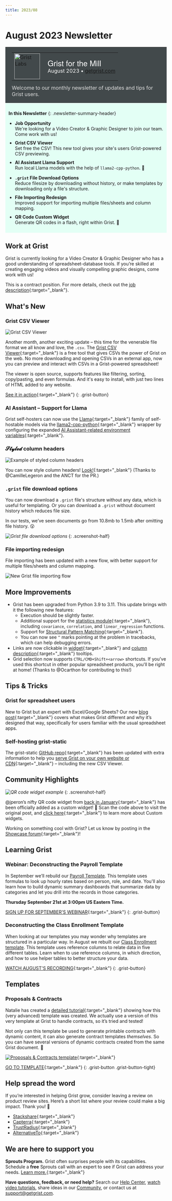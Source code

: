```yaml
---
title: 2023/08
---
```


# August 2023 Newsletter

<style>
  /* restore some poorly overridden defaults */
  .newsletter-header .table {
    background-color: initial;
    border: initial;
  }
  .newsletter-header .table > tbody > tr > td {
    padding: initial;
    border: initial;
    vertical-align: initial;
  }
  .newsletter-header img.header-img {
    padding: initial;
    max-width: initial;
    display: initial;
    padding: initial;
    line-height: initial;
    background-color: initial;
    border: initial;
    border-radius: initial;
    margin: initial;
  }

  /* copy newsletter styles, with a prefix for sufficient specificity */
  .newsletter-header .header {
    border: none;
    padding: 0;
    margin: 0;
  }
  .newsletter-header table > tbody > tr > td.header-image {
    width: 80px;
    padding-right: 16px;
  }
  .newsletter-header table > tbody > tr > td.header-text {
    background-color: #42494B;
    padding: 16px 20px;
  }
  .newsletter-header table.header-top {
    border: none;
    padding: 0;
    margin: 0;
    width: 100%;
  }
  .header-title {
    font-family: Helvetica Neue, Helvetica, Arial, sans-serif;
    font-size: 24px;
    line-height: 28px;
    color: #FFFFFF;
  }
  .header-month {
    color: #FFFFFF;
  }
  .header-welcome {
    margin-top: 12px;
    color: #FFFFFF;
  }
  .newsletter-summary {
    background-color: #e3fff5;
    margin: 0;
    padding: 10px;
  }
  .newsletter-summary-header {
    text-align: center;
    padding-bottom: 10px;
    border-bottom: 1px solid lightgrey;
  }
  .newsletter-summary ul {
    padding-left: 20px;
  }
  .newsletter-summary li {
    margin-bottom: 10px;
  }
  .newsletter-summary li p {
    margin: 0px
  }
</style>
<div class="newsletter-header">
<table class="header" cellpadding="0" cellspacing="0" border="0"><tr>
  <td class="header-text">
    <table class="header-top"><tr>
      <td class="header-image">
        <a href="https://www.getgrist.com">
          <img class="header-img" src="/images/newsletters/grist-labs.png" width="80" height="80" alt="Grist Labs" border="0">
        </a>
      </td>
      <td class="header-top-text">
        <div class="header-title">Grist for the Mill</div>
        <div class="header-month">August 2023
          &#8226; <a href="https://www.getgrist.com/">getgrist.com</a></div>
      </td>
    </tr></table>
    <div class="header-welcome" style="color: #e0e0e0;">
      Welcome to our monthly newsletter of updates and tips for Grist users.
    </div>
  </td>
</tr></table>
</div>

<div class="newsletter-summary row" markdown="1">

**In this Newsletter**
{: .newsletter-summary-header}

<div class="col-md-6" markdown="1">

* **Job Opportunity**

    We're looking for a Video Creator & Graphic Designer to join our team. Come work with us!

* **Grist CSV Viewer**

    Set free the CSV! This new tool gives your site's users Grist-powered CSV previewing.

* **AI Assistant Llama Support**

    Run local Llama models with the help of `llama2-cpp-python`. 🦙    

</div>

<div class="col-md-6" markdown="1">

* **`.grist` File Download Options**

    Reduce filesize by downloading without history, or make templates by downloading only a file's structure. 

* **File Importing Redesign**

    Improved support for importing multiple files/sheets and column mapping.

* **QR Code Custom Widget**

    Generate QR codes in a flash, right within Grist. 🤳

</div>

</div>

## Work at Grist

Grist is currently looking for a Video Creator & Graphic Designer who has a good understanding of spreadsheet-database tools. If you’re skilled at creating engaging videos and visually compelling graphic designs, come work with us!

This is a contract position. For more details, check out the [job description](https://www.getgrist.com/job-video-creator-graphic-designer/){:target="\_blank"}.

## What's New

### Grist CSV Viewer

![Grist CSV Viewer](../images/newsletters/2023-08/grist-csv-editor.png)

Another month, another exciting update – this time for the venerable file format we all know and love, the `.csv`. The [Grist CSV Viewer](https://www.getgrist.com/grist-csv-viewer/){:target="\_blank"} is a free tool that gives CSVs the power of Grist on the web. No more downloading and opening CSVs in an external app, now you can preview and interact with CSVs in a Grist-powered spreadsheet!

The viewer is open source, supports features like filtering, sorting, copy/pasting, and even formulas. And it's easy to install, with just two lines of HTML added to any website.

[See it in action](https://www.getgrist.com/grist-csv-viewer/){:target="\_blank"}
{: .grist-button}

### AI Assistant – Support for Llama

Grist self-hosters can now use the [Llama](https://ai.meta.com/llama/){:target="\_blank"} family of self-hostable models via the [llama2-cpp-python](https://github.com/abetlen/llama-cpp-python){:target="\_blank"} wrapper by configuring the expanded [AI Assistant-related environment variables](https://github.com/gristlabs/grist-core#ai-formula-assistant-related-variables-all-optional){:target="\_blank"}.

### 𝓢𝓽𝔂𝓵𝓮𝓭 column headers

![Example of styled column headers](../images/newsletters/2023-08/styled-header.png)

You can now style column headers! [Look!](https://support.getgrist.com/col-types/#formatting-columns){:target="\_blank"} (Thanks to @CamilleLegeron and the ANCT for the PR.)

### `.grist` file download options

You can now download a `.grist` file's structure without any data, which is useful for templating. Or you can download a `.grist` without document history which reduces file size.

In our tests, we’ve seen documents go from 10.8mb to 1.5mb after omitting file history. 😲

<span class="screenshot-large">*![Grist file download options](../images/newsletters/2023-08/download-options.png)*</span>
{: .screenshot-half}

### File importing redesign

File importing has been updated with a new flow, with better support for multiple files/sheets and column mapping.

![New Grist file importing flow](../images/newsletters/2023-08/file-importing.png)

## More Improvements

- Grist has been upgraded from Python 3.9 to 3.11. This update brings with it the following new features:
    - Execution should be slightly faster.
    - Additional support for the [statistics module](https://docs.python.org/3/library/statistics.html){:target="\_blank"}, including `covariance`, `correlation`, and `linear_regression` functions.
    - Support for [Structural Pattern Matching](https://peps.python.org/pep-0636/){:target="\_blank"}.
    - You can now see `^` marks pointing at the problem in tracebacks, which can help debugging errors.
- Links are now clickable in [widget](https://support.getgrist.com/page-widgets/#renaming-widgets){:target="\_blank"} and [column description](https://support.getgrist.com/col-types/#renaming-columns){:target="\_blank"} tooltips.
- Grid selection now supports `CTRL/CMD+Shift+<arrow>` shortcuts. If you've used this shortcut in other popular spreadsheet products, you'll be right at home! (Thanks to @Ocarthon for contributing to this!)

## Tips & Tricks

### Grist for spreadsheet users

New to Grist but an expert with Excel/Google Sheets? Our new [blog post](https://www.getgrist.com/blog/grist-for-spreadsheet-users/){:target="\_blank"} covers what makes Grist different and why it’s designed that way, specifically for users familiar with the usual spreadsheet apps.

### Self-hosting grist-static

The grist-static [GitHub repo](https://github.com/gristlabs/grist-static){:target="\_blank"} has been updated with extra information to help you [serve Grist on your own website or CDN](https://github.com/gristlabs/grist-static#serving-all-files-from-your-own-website-or-cdn){:target="\_blank"} – including the new CSV Viewer.

## Community Highlights

<span class="screenshot-large">*![QR code widget example](../images/newsletters/2023-08/qr-code.png)*</span>
{: .screenshot-half}

@jperon’s nifty QR code widget from [back in January](https://community.getgrist.com/t/qr-code-custom-widget/1965){:target="\_blank"} has been officially added as a custom widget! 🎉 Scan the code above to visit the original post, and [click here](https://support.getgrist.com/widget-custom/#adding-a-custom-widget){:target="\_blank"} to learn more about Custom widgets.

Working on something cool with Grist? Let us know by posting in the [Showcase forum](https://community.getgrist.com/c/showcase/8){:target="\_blank"}!

## Learning Grist

### Webinar: Deconstructing the Payroll Template

In September we’ll rebuild our [Payroll Template](https://templates.getgrist.com/5pHLanQNThxk/Payroll/p/2). This template uses formulas to look up hourly rates based on person, role, and date. You'll also learn how to build dynamic summary dashboards that summarize data by categories and let you drill into the records in those categories.

**Thursday September 21st at 3:00pm US Eastern Time.**

[SIGN UP FOR SEPTEMBER'S WEBINAR](https://www.getgrist.com/webinars/webinar-payroll-template/?utm_source=support-newsletter&utm_medium=internal&utm_campaign=build-webinar&utm_term=september-2023){:target="\_blank"}
{: .grist-button}

### Deconstructing the Class Enrollment Template

When looking at our templates you may wonder why templates are structured in a particular way. In August we rebuilt our [Class Enrollment template](https://templates.getgrist.com/doc/afterschool-program). This template uses reference columns to relate data in five different tables. Learn when to use reference columns, in which direction, and how to use helper tables to better structure your data.

[WATCH AUGUST'S RECORDING](https://www.getgrist.com/webinars/deconstructing-the-class-enrollment-template/){:target="\_blank"}
{: .grist-button}

## Templates

### Proposals & Contracts

Natalie has created a [detailed tutorial](https://support.getgrist.com/examples/2023-07-proposals-contracts/){:target="\_blank"} showing how this (very advanced) template was created. We actually use a version of this very template at Grist to handle contracts, so it’s tried and tested!

Not only can this template be used to generate printable contracts with dynamic content, it can also generate contract templates *themselves*. So you can have several versions of dynamic contracts created from the same Grist document. 🤯

[![Proposals & Contracts template](../images/newsletters/2023-08/proposals-contracts.png)](https://public.getgrist.com/nyPmvvea8c54/-Proposals-Contracts-Template){:target="\_blank"}

[GO TO TEMPLATE](https://public.getgrist.com/nyPmvvea8c54/-Proposals-Contracts-Template){:target="\_blank"}
{: .grist-button .grist-button-tight}

## Help spread the word
If you’re interested in helping Grist grow, consider leaving a review on product review sites. Here’s a short list where your review could make a big impact. Thank you! 🙏

* [Stackshare](https://stackshare.io/getgrist){:target="\_blank"}
* [Capterra](https://www.capterra.com/p/232821/Grist/){:target="\_blank"}
* [TrustRadius](https://www.trustradius.com/products/grist/){:target="\_blank"}
* [AlternativeTo](https://alternativeto.net/software/grist/about/){:target="\_blank"}

## We are here to support you

**Sprouts Program.** Grist often surprises people with its capabilities. Schedule a **free** Sprouts call with an expert to see if Grist can address your needs. [Learn more.](https://www.getgrist.com/sprouts-program/){:target="\_blank"}

**Have questions, feedback, or need help?** Search our [Help Center](../index.md), [watch video
tutorials](https://www.youtube.com/channel/UCx0ioQrrC-bIrkmZ7ZULr0g/playlists), share ideas in our
[Community](https://community.getgrist.com), or contact us at <support@getgrist.com>.
